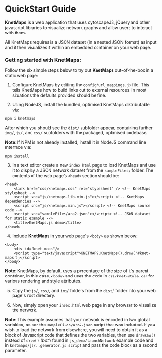 # QuickStart Guide

**KnetMaps** is a web application that uses cytoscapeJS, jQuery and other javascript libraries to visualize network graphs and allow users to interact with them.

All KnetMaps requires is a JSON dataset (in a nested JSON format) as input and it then visualizes it within an embedded container on your web page.

### Getting started with KnetMaps:

Follow the six simple steps below to try out **KnetMaps** out-of-the-box in a static web page:

1. Configure KnetMaps by editing the `config/url_mappings.js` file. This tells KnetMaps how to build links out to external resources. In most situations the defaults provided should be fine.

2. Using NodeJS, install the bundled, optimised KnetMaps distributable via:
```
npm i knetmaps
```
After which you should see the `dist/` subfolder appear, containing further `img/`, `js/`, and `css/` subfolders with the packaged, optimised codebase. 

**Note**: If NPM is not already installed, install it in NodeJS command line interface via:
```
npm install
```

3. In a text editor create a new `index.html` page to load KnetMaps and use it to display a JSON network dataset from the `sampleFiles/` folder. The contents of the web page's `<head>` section should be:
```
<head>
    <link href="css/knetmaps.css" rel="stylesheet" /> <!-- KnetMaps stylesheet -->
    <script src="js/knetmaps-lib.min.js"></script> <!-- KnetMaps dependencies -->
    <script src="js/knetmaps.min.js"></script> <!-- KnetMaps source code -->    
    <script src="sampleFiles/ara2.json"></script> <!-- JSON dataset for static example -->
    <title>KnetMaps.js demo</title>
</head>
```

4. Include **KnetMaps** in your web page's `<body>` as shown below:
```
<body>
    <div id="knet-maps"/>
    <script type="text/javascript">KNETMAPS.KnetMaps().draw('#knet-maps');</script>
</body>
```

**Note:** KnetMaps, by default, uses a percentage of the size of it's parent container, in this case, `<body>` and uses the code in `css/knet-style.css` for various rendering and style attributes.

5. Copy the `js/`, `css/`, and `img/` folders from the `dist/` folder into your web page's root directory.

6. Now, simply open your `index.html` web page in any browser to visualize the network.

**Note:** This example assumes that your network is encoded in two global variables, as per the `sampleFiles/ara2.json` script that was included. If you wish to load the network from elsewhere, you will need to obtain it as a block of Javascript code that defines the two variables, then use `drawRaw()` instead of `draw()` (*both* found in `js_demo/launchNetwork` example code and in `knetmaps/js/..generator.js script` and pass the code block as a second parameter.